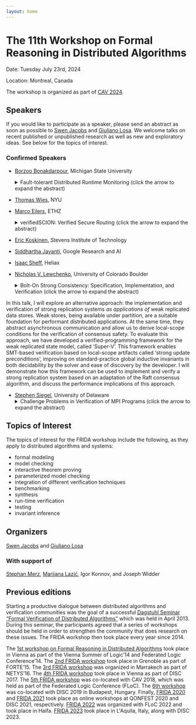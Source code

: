```yaml
---
layout: home
---
```


# The 11th Workshop on Formal Reasoning in Distributed Algorithms

Date: Tuesday July 23rd, 2024

Location: Montreal, Canada

The workshop is organized as part of [CAV 2024](https://i-cav.org/2024/).

## Speakers

If you would like to participate as a speaker, please send an abstract as soon as possible to [Swen Jacobs](https://cispa.de/en/people/swen.jacobs) and [Giuliano Losa](https://www.losa.fr/).
We welcome talks on recent published or unpublished research as well as new and exploratory ideas.
See below for the topics of interest.

### Confirmed Speakers

* [Borzoo Bonakdarpour](http://www.cse.msu.edu/~borzoo/), Michigan State University
    <details>
    <summary>Fault-tolerant Distributed Runtime Monitoring (click the arrow to expand the abstract)</summary>
      <br>
      <p>
      Monitoring distributed applications that do not share a global clock is highly challenging as the monitor has to potentially deal with a combinatorial enumeration at run time. We also have every reason to believe that distributed monitors are not necessarily perfect and monitors are subject to all types of faults that normal distributed processes are. In this talk, I will present our results on runtime verification of distributed systems. We make a practical assumption that the distributed system under scrutiny is augmented with a clock synchronization algorithm that guarantees bounded clock skew among all processes. Second, we do not make any assumption about the structure of the formal specification under inspection. We introduce a set of distributed monitoring algorithms by employing SMT-solving that range over discrete distributed systems such as databases to cyber-physical systems such as network of autonomous vehicles. I will also present real-world case studies and demonstrate that scalable online monitoring of distributed applications is within our reach.
      </p>
    </details>
* [Thomas Wies](https://cs.nyu.edu/~wies/), NYU
* [Marco Eilers](https://www.pm.inf.ethz.ch/people/personal/meilers-pers.html), ETHZ
    <details>
    <summary>verifiedSCION: Verified Secure Routing (click the arrow to expand the abstract)</summary>
    <br>
    <p>
    SCION is a new Internet architecture that addresses many of the security vulnerabilities of today’s Internet. Its clean-slate design provides, among other properties, route control, failure isolation, and multi-path communication. The verifiedSCION project is an effort to formally verify the correctness and security of SCION. It aims to provide strong guarantees for the entire architecture, from the protocol design to its concrete implementation.
    The key step to achieving these guarantees is to formally connect a model of the entire SCION network, about which we can prove global properties, to correctness proofs of individual router implementations.
    This talk will give an overview of the verifiedSCION project and explain, in particular, how we extract specifications for individual components from a global model of a distributed system using refinement and decomposition, and how we then verify each component against its specification using deductive program verification in separation logic.
    </p>
    </details>
* [Eric Koskinen](https://www.erickoskinen.com/#/), Stevens Institute of Technology
* [Siddhartha Jayanti](https://sites.google.com/view/siddhartha-jayanti/research), Google Research and AI
* [Isaac Sheff](https://isaacsheff.com/), Heliax
* [Nicholas V. Lewchenko](https://www.octalsrc.org/research), University of Colorado Boulder
    <details>
    <summary>Bolt-On Strong Consistency: Specification, Implementation, and Verification (click the arrow to expand the abstract)</summary>
    <br>
    <p>
    Strongly-consistent replicated data stores are a popular foundation for many kinds of online services, but their implementations are very complex. Strong replication is not ‘available’ under network partitions, and so achieving a functional degree of fault-tolerance requires correctly implementing ‘consensus algorithms’ like Raft and Paxos. These algorithms are notoriously difficult to reason about, and many data stores implement custom variations to support unique performance tradeoffs, presenting an opportunity for automated verification tools. Unfortunately, existing tools that have been applied to distributed consensus demand too much developer effort, a problem stemming from the low-level programming model in which consensus and strong replication are implemented—asynchronous message passing—which thwarts decidable automation by exposing the details of communication and the structure of the distributed network.
    </p>

    <p>
In this talk, I will explore an alternative approach: the implementation and verification of strong replication systems *as applications of* weak replicated data stores. Weak stores, being available under partition, are a suitable foundation for performant distributed applications. At the same time, they abstract asynchronous communication and allow us to derive local-scope conditions for the verification of consensus safety. To evaluate this approach, we have developed a verified-programming framework for the weak replicated state model, called ‘Super-V’. This framework enables SMT-based verification based on local-scope artifacts called ‘strong update preconditions’, improving on standard-practice global inductive invariants in both decidability by the solver and ease of discovery by the developer. I will demonstrate how this framework can be used to implement and verify a strong replication system based on an adaptation of the Raft consensus algorithm, and discuss the performance implications of this approach.
    </p>
    </details>
* [Stephen Siegel](https://vsl.cis.udel.edu/siegel.html), University of Delaware
    <details>
    <summary>Challenge Problems in Verification of MPI Programs (click the arrow to expand the abstract)</summary>
    <br>
    <p>
    MPI (Message Passing Interface) is the standard interface for writing distributed-memory parallel programs for scientific and high performance computing.   While MPI is a large library, the core functions, which suffice for expressing most algorithms, provide a simple interface with well-behaved properties, e.g., messages are never dropped and message order is preserved.  One of the main challenges in scientific computing is the mechanistic verification of programs written in C, C++, or Fortran and using MPI.   There has been some success in verifying such programs within small bounds on the number of processes, using model checking and symbolic execution techniques.  There has also been work on parameterized verification of these programs.  In this talk I will summarize MPI and show some examples of what has been accomplished so far, as well as examples for which current verification technology is insufficient.  Can ideas from distributed system verification help us solve these problems?
    </p>
    </details>

## Topics of Interest

The topics of interest for the FRIDA workshop include the following, as they apply to distributed algorithms and systems:

* formal modeling
* model checking
* interactive theorem proving
* parameterized model checking
* integration of different verification techniques
* benchmarking
* synthesis
* run-time verification
* testing
* invariant inference

## Organizers

[Swen Jacobs](https://cispa.de/en/people/swen.jacobs) and [Giuliano Losa](https://www.losa.fr/)

### With support of

[Stephan Merz](https://members.loria.fr/Stephan.Merz/), [Marijana Lazić](https://www.cs.cit.tum.de/tcs/personen/marijana-lazic/#c26286), Igor Konnov, and Joseph Widder

## Previous editions

Starting a productive dialogue between distributed algorithms and verification communities was the goal of a successful [Dagstuhl Seminar “Formal Verification of Distributed Algorithms”](https://www.dagstuhl.de/en/program/calendar/semhp/?semnr=13141) which was held in April 2013. During this seminar, the participants agreed that a series of workshops should be held in order to strengthen the community that does research on these issues.
The FRIDA workshop then took place every year since 2014.

The [1st workshop on Formal Reasoning in Distributed
Algorithms](https://easychair.org/smart-program/VSL2014/FRIDA-index.html) took
place in Vienna as part of the Vienna Summer of Logic’14 and Federated Logic
Conference’14. The [2nd FRIDA
workshop](http://discotec2015.inria.fr/workshops/frida-2015/) took place in
Grenoble as part of FORTE’15. The [3rd FRIDA
workshop](https://forsyte.at/events/frida2016/) was organized in Marrakech as
part of NETYS’16. The [4th FRIDA
workshop](https://forsyte.at/events/frida2017/) took place in Vienna as part of
DISC 2017. The [5th FRIDA workshop](https://forsyte.at/events/frida2018/) was
co-located with CAV 2018, which was held as part of the Federated Logic
Conference (FLoC). The [6th
workshop](https://team.inria.fr/veridis/events/frida2019/) was co-located with
DISC 2019 in Budapest, Hungary.
Finally, [FRIDA 2020](https://frida2020.galois.com/) and [FRIDA 2021](https://frida-2021.github.io) took place as online workshops at QONFEST
2020 and DISC 2021, respectively.
[FRIDA 2022](https://frida-2022.github.io) was organized with FLoC 2022 and took place in Haifa.
[FRIDA 2023](https://frida-2023.github.io) took place in L'Aquila, Italy, along with DISC 2023.
